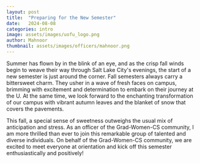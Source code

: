 ```yaml
---
layout: post
title:  "Preparing for the New Semester"
date:   2024-08-08
categories: intro
image: assets/images/uofu_logo.png
author: Mahnoor
thumbnail: assets/images/officers/mahnoor.png
---
```


Summer has flown by in the blink of an eye, and as the crisp fall winds begin to weave their way through Salt Lake City's evenings, the start of a new semester is just around the corner. Fall semesters always carry a bittersweet charm. They usher in a wave of fresh faces on campus, brimming with excitement and determination to embark on their journey at the U. At the same time, we look forward to the enchanting transformation of our campus with vibrant autumn leaves and the blanket of snow that covers the pavements.

This fall, a special sense of sweetness outweighs the usual mix of anticipation and stress. As an officer of the Grad-Women-CS community, I am more thrilled than ever to join this remarkable group of talented and diverse individuals. On behalf of the Grad-Women-CS community, we are excited to meet everyone at orientation and kick off this semester enthusiastically and positively!
